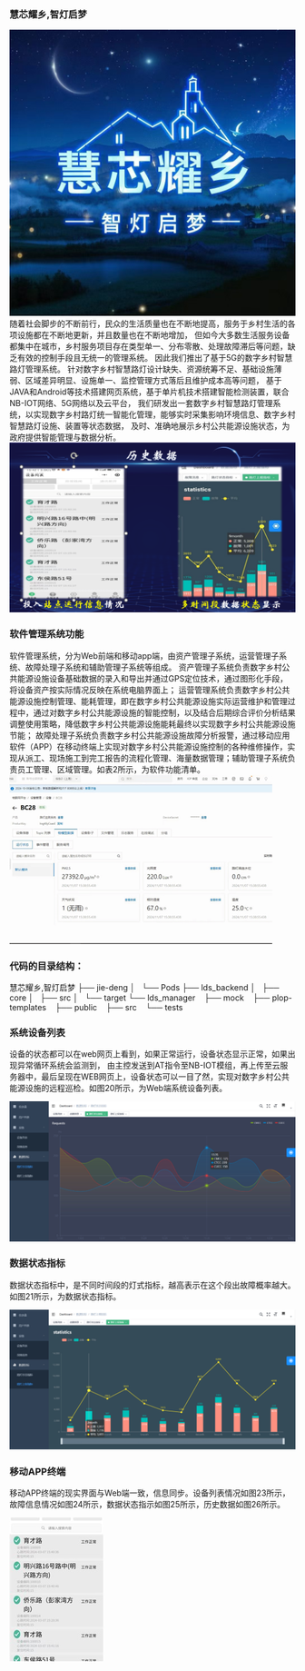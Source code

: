 ### 慧芯耀乡,智灯启梦

![image](https://github.com/HiW666/ludeng/blob/master/img/2.jpg?raw=true)
随着社会脚步的不断前行，民众的生活质量也在不断地提高，服务于乡村生活的各项设施都在不断地更新，并且数量也在不断地增加，
但如今大多数生活服务设备都集中在城市，乡村服务项目存在类型单一、分布零散、处理故障滞后等问题，缺乏有效的控制手段且无统一的管理系统。
因此我们推出了基于5G的数字乡村智慧路灯管理系统。
针对数字乡村智慧路灯设计缺失、资源统筹不足、基础设施薄弱、区域差异明显、设施单一、监控管理方式落后且维护成本高等问题，
基于JAVA和Android等技术搭建网页系统，基于单片机技术搭建智能检测装置，联合NB-IOT网络、5G网络以及云平台，
我们研发出一套数字乡村智慧路灯管理系统，以实现数字乡村路灯统一智能化管理，能够实时采集影响环境信息、数字乡村智慧路灯设施、装置等状态数据，
及时、准确地展示乡村公共能源设施状态，为政府提供智能管理与数据分析。
![image](https://github.com/HiW666/ludeng/blob/master/img/1.png?raw=true)

### 软件管理系统功能
软件管理系统，分为Web前端和移动app端，由资产管理子系统，运营管理子系统、故障处理子系统和辅助管理子系统等组成。
资产管理子系统负责数字乡村公共能源设施设备基础数据的录入和导出并通过GPS定位技术，通过图形化手段，将设备资产按实际情况反映在系统电脑界面上；
运营管理系统负责数字乡村公共能源设施控制管理、能耗管理，即在数字乡村公共能源设施实际运营维护和管理过程中，通过对数字乡村公共能源设施的智能控制，以及结合后期综合评价分析结果调整使用策略，降低数字乡村公共能源设施能耗最终以实现数字乡村公共能源设施节能；
故障处理子系统负责数字乡村公共能源设施故障分析报警，通过移动应用软件（APP）在移动终端上实现对数字乡村公共能源设施控制的各种维修操作，实现从派工、现场施工到完工报告的流程化管理、海量数据管理；辅助管理子系统负责员工管理、区域管理。如表2所示，为软件功能清单。
![image](https://github.com/HiW666/ludeng/blob/master/img/%E5%9B%BE%E7%89%871.png?raw=true)
### 代码的目录结构：

慧芯耀乡,智灯启梦
├── jie-deng
│   └── Pods
├── lds_backend
│   ├── core
│   ├── src
│   └── target
└── lds_manager
    ├── mock
    ├── plop-templates
    ├── public
    ├── src
    └── tests


### 系统设备列表

设备的状态都可以在web网页上看到，如果正常运行，设备状态显示正常，如果出现异常循环系统会监测到，
由主控发送到AT指令至NB-IOT模组，再上传至云服务器中，最后呈现在WEB网页上，设备状态可以一目了然，实现对数字乡村公共能源设施的远程巡检。如图20所示，为Web端系统设备列表。

![image](https://github.com/HiW666/ludeng/blob/master/img/%E5%9B%BE%E7%89%872.png?raw=true)

### 数据状态指标
数据状态指标中，是不同时间段的灯式指标，越高表示在这个段出故障概率越大。如图21所示，为数据状态指标。

![image](https://github.com/HiW666/ludeng/blob/master/img/%E5%9B%BE%E7%89%873.png?raw=true)
### 移动APP终端
移动APP终端的现实界面与Web端一致，信息同步。设备列表情况如图23所示，故障信息情况如图24所示，数据状态指示如图25所示，历史数据如图26所示。


![image](https://github.com/HiW666/ludeng/blob/master/img/%E5%9B%BE%E7%89%874.jpg?raw=true)
